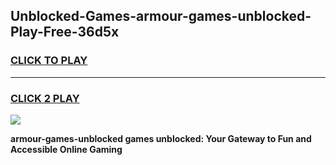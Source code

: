 
## Unblocked-Games-armour-games-unblocked-Play-Free-36d5x
<h3>
<a href="https://premium76.site?title=armour-games-unblocked&ref=10A">CLICK TO PLAY</a></h3>
<hr>

<h3>
<a href="https://premium76.site?title=armour-games-unblocked&ref=10A">CLICK 2 PLAY</a>
  
</h3>

<a href="https://premium76.site?title=armour-games-unblocked&ref=10A"><img src="https://clearcache.store/games.png"></a>


**armour-games-unblocked games unblocked: Your Gateway to Fun and Accessible Online Gaming**
